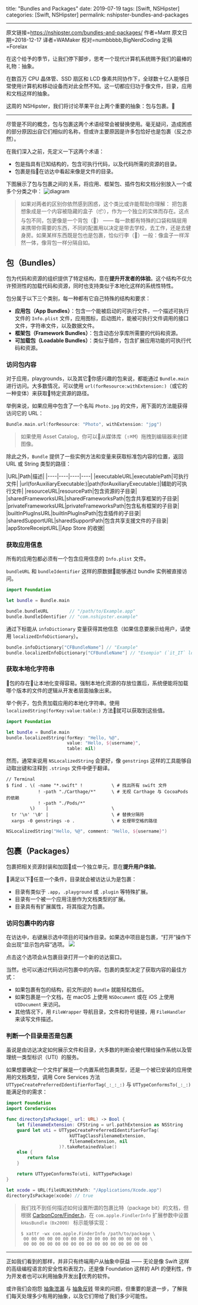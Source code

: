 title: "Bundles and Packages"
date: 2019-07-19
tags:  [Swift, NSHipster]
categories: [Swift, NSHipster]
permalink: nshipster-bundles-and-packages

---

原文链接=https://nshipster.com/bundles-and-packages/
作者=Mattt
原文日期=2018-12-17
译者=WAMaker
校对=numbbbbb,BigNerdCoding
定稿=Forelax

<!--此处开始正文-->

在这个给予的季节，让我们停下脚步，思考一个现代计算机系统赐予我们的最棒的礼物：抽象。

在数百万 CPU 晶体管、SSD 扇区和 LCD 像素共同协作下，全球数十亿人能够日常使用计算机和移动设备而对此全然不知。这一切都应归功于像文件，目录，应用和文档这样的抽象。

这周的 NSHipster，我们将讨论苹果平台上两个重要的抽象：包与包裹。🎁

<!--more-->

---

尽管是不同的概念，包与包裹这两个术语经常会被替换使用。毫无疑问，造成困惑的部分原因出自它们相似的名称，但或许主要原因是许多包恰好也是包裹（反之亦然）。

在我们深入之前，先定义一下这两个术语：
* 包是指具有已知结构的，包含可执行代码，以及代码所需的资源的目录。
* 包裹是指在访达中看起来像是文件的目录。

下图展示了包与包裹之间的关系，将应用、框架包、插件包和文档分别放入一个或多个分类之中：
![diagram](https://nshipster.com/assets/packages-and-bundles-diagram-a604d818c7decc7430fffc8642f0743728d2f6be4dfae15b274a599655cd3e40.svg)

> 如果对两者的区别你依然感到困惑，这个类比或许能帮助你理解：
> 把包裹想象成是一个内容被隐藏的盒子（📦），作为一个独立的实体而存在。这点与包不同，包更像是一个背包（🎒） —— 每一款都有特殊的口袋和隔层用来携带你需要的东西，不同的配置用以决定是带去学校，去工作，还是去健身房。如果某样东西既是包也是包裹，恰似行李（🧳）一般：像盒子一样浑然一体，像背包一样分隔自如。

## 包（Bundles）
包为代码和资源的组织提供了特定结构，意在**提升开发者的体验**。这个结构不仅允许预测性的加载代码和资源，同时也支持类似于本地化这样的系统性特性。

包分属于以下三个类别，每一种都有它自己特殊的结构和要求：
- **应用包（App Bundles）**：包含一个能被启动的可执行文件，一个描述可执行文件的 `Info.plist` 文件，应用图标，启动图片，能被可执行文件调用的接口文件，字符串文件，以及数据文件。
- **框架包（Framework Bundles）**：包含动态分享库所需要的代码和资源。
- **可加载包（Loadable Bundles）**：类似于插件，包含扩展应用功能的可执行代码和资源。

### 访问包内容
对于应用，playgrounds，以及其它你感兴趣的包来说，都能通过 `Bundle.main` 进行访问。大多数情况，可以使用 `url(forResource:withExtension:)`（或它的一种变体）来获取特定资源的路径。

举例来说，如果应用中包含了一个名叫 `Photo.jpg` 的文件，用下面的方法能获得访问它的 URL：
```swift
Bundle.main.url(forResource: "Photo", withExtension: "jpg")
```

> 如果使用 Asset Catalog，你可以从媒体库（<kbd>⇧</kbd><kbd>⌘</kbd><kbd>M</kbd>）拖拽到编辑器来创建图像。

除此之外，`Bundle` 提供了一些实例方法和变量来获取标准包内容的位置，返回 URL 或 String 类型的路径：

|URL|Path|描述|
|----|----|----|----|
|executableURL|executablePath|可执行文件|
|url(forAuxiliaryExecutable:)|path(forAuxiliaryExecutable:)|辅助的可执行文件|
|resourceURL|resourcePath|包含资源的子目录|
|sharedFrameworksURL|sharedFrameworksPath|包含共享框架的子目录|
|privateFrameworksURL|privateFrameworksPath|包含私有框架的子目录|
|builtInPlugInsURL|builtInPlugInsPath|包含插件的子目录|
|sharedSupportURL|sharedSupportPath|包含共享支援文件的子目录|
|appStoreReceiptURL||App Store 的收据|

### 获取应用信息
所有的应用包都必须有一个包含应用信息的 `Info.plist` 文件。

`bundleURL` 和 `bundleIdentifier` 这样的原数据能够通过 bundle 实例被直接访问。
```swift
import Foundation

let bundle = Bundle.main

bundle.bundleURL        // "/path/to/Example.app"
bundle.bundleIdentifier // "com.nshipster.example"
```

通过下标能从 `infoDictionary` 变量获得其他信息（如果信息要展示给用户，请使用 `localizedInfoDictionary`）。
```swift
bundle.infoDictionary["CFBundleName"] // "Example"
bundle.localizedInfoDictionary["CFBundleName"] // "Esempio" (`it_IT` locale)
```

### 获取本地化字符串
包的存在让本地化变得容易。强制本地化资源的存放位置后，系统便能将加载哪个版本的文件的逻辑从开发者层面抽象出来。

举个例子，包负责加载应用的本地化字符串。使用 `localizedString(forKey:value:table:)` 方法就可以获取到这些值。
```swift
import Foundation

let bundle = Bundle.main
bundle.localizedString(forKey: "Hello, %@",
                       value: "Hello, ${username}",
                       table: nil)
```


然而，通常来说用 `NSLocalizedString` 会更好，像 `genstrings` 这样的工具能够自动取出键和注释到 `.strings` 文件中便于翻译。
```
// Terminal
$ find . \( -name "*.swift" !           \ # 找出所有 swift 文件
            ! -path "./Carthage/*"      \ # 无视 Carthage 与 CocoaPods 的依赖
            ! -path "./Pods/*"
         \)    |                        \
  tr '\n' '\0' |                        \ # 替换分隔符
  xargs -0 genstrings -o .              \ # 处理带空格的路径
```
```swift
NSLocalizedString("Hello, %@", comment: "Hello, ${username}")
```

## 包裹（Packages）
包裹把相关资源封装和加固成一个独立单元，意在**提升用户体验**。

满足以下任意一个条件，目录就会被访达认为是包裹：
- 目录有类似于 `.app`，`.playground` 或 `.plugin` 等特殊扩展。
- 目录有一个被一个应用注册作为文档类型的扩展。
- 目录具有有扩展属性，将其指定为包裹。

### 访问包裹中的内容
在访达中，右键展示选中项目的可操作目录。如果选中项目是包裹，“打开”操作下会出现“显示包内容”选项。
![](https://nshipster.com/assets/show-package-contents-c7cc72f58a573cb2fbe349e6f76a4ef29d14fbada3cd9b8376fc37979da16bf3.png)

点击这个选项会从包裹目录打开一个新的访达窗口。

当然，也可以通过代码访问包裹中的内容。包裹的类型决定了获取内容的最佳方式：
- 如果包裹有包的结构，前文所说的 `Bundle` 就能轻松胜任。
- 如果包裹是一个文档，在 macOS 上使用 `NSDocument` 或在 iOS 上使用 `UIDocument` 来访问。
- 其他情况下，用 `FileWrapper` 导航目录，文件和符号链接，用 `FileHandler` 来读写文件描述。

### 判断一个目录是否是包裹
虽说是由访达决定如何展示文件和目录，大多数的判断会被代理给操作系统以及管理统一类型标识（UTI）的服务。

如果想要确定一个文件扩展是一个内置系统包裹类型，还是一个被已安装的应用使用的文档类型，调用 Core Services 方法 `UTTypeCreatePreferredIdentifierForTag(_:_:_:)` 与 `UTTypeConformsTo(_:_:)` 能满足你的需求：
```swift
import Foundation
import CoreServices

func directoryIsPackage(_ url: URL) -> Bool {
    let filenameExtension: CFString = url.pathExtension as NSString
    guard let uti = UTTypeCreatePreferredIdentifierForTag(
                        kUTTagClassFilenameExtension,
                        filenameExtension, nil
                    )?.takeRetainedValue()
    else {
        return false
    }

    return UTTypeConformsTo(uti, kUTTypePackage)
}

let xcode = URL(fileURLWithPath: "/Applications/Xcode.app")
directoryIsPackage(xcode) // true
```

> 我们找不到任何描述如何设置所谓的包裹比特（package bit）的文档，但根据 [CarbonCore/Finder.h](https://opensource.apple.com/source/CarbonHeaders/CarbonHeaders-8A428/Finder.h)，在 `com.apple.FindlerInfo` 扩展参数中设置 `kHasBundle（0x2000）` 标示能够实现：
> ```
> $ xattr -wx com.apple.FinderInfo /path/to/package \
>  00 00 00 00 00 00 00 00 20 00 00 00 00 00 00 00 \
>  00 00 00 00 00 00 00 00 00 00 00 00 00 00 00 00
> ```

---

正如我们看到的那样，并非只有终端用户从抽象中获益 —— 无论是像 Swift 这样的高级编程语言的安全性和表现力，还是像 Foundation 这样的 API 的便利性，作为开发者也可以利用抽象开发出优秀的软件。

或许我们会抱怨 [抽象泄漏](https://en.wikipedia.org/wiki/Leaky_abstraction) 与 [抽象反转](https://en.wikipedia.org/wiki/Abstraction_inversion) 带来的问题，但重要的是退一步，了解我们每天处理多少有用的抽象，以及它们带给了我们多少可能性。
